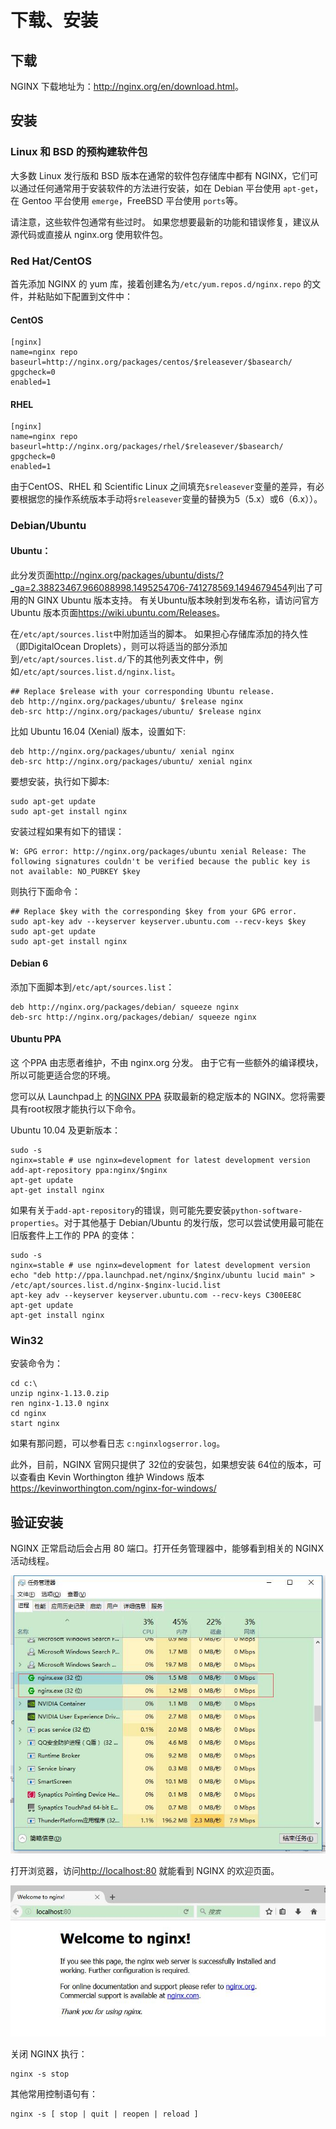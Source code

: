 # 下载、安装

## 下载

NGINX 下载地址为：<http://nginx.org/en/download.html>。


## 安装

### Linux 和 BSD 的预构建软件包

大多数 Linux 发行版和 BSD 版本在通常的软件包存储库中都有 NGINX，它们可以通过任何通常用于安装软件的方法进行安装，如在 Debian 平台使用 `apt-get`，在 Gentoo 平台使用 `emerge`，FreeBSD 平台使用 `ports`等。

请注意，这些软件包通常有些过时。 如果您想要最新的功能和错误修复，建议从源代码或直接从 nginx.org 使用软件包。


### Red Hat/CentOS

首先添加 NGINX 的 yum 库，接着创建名为`/etc/yum.repos.d/nginx.repo` 的文件，并粘贴如下配置到文件中：

#### CentOS

```shell
[nginx]
name=nginx repo
baseurl=http://nginx.org/packages/centos/$releasever/$basearch/
gpgcheck=0
enabled=1
```


#### RHEL

```shell
[nginx]
name=nginx repo
baseurl=http://nginx.org/packages/rhel/$releasever/$basearch/
gpgcheck=0
enabled=1
```

由于CentOS、RHEL 和 Scientific Linux 之间填充`$releasever`变量的差异，有必要根据您的操作系统版本手动将`$releasever`变量的替换为5（5.x）或6（6.x））。


###  Debian/Ubuntu

#### Ubuntu：

此分发页面<http://nginx.org/packages/ubuntu/dists/?_ga=2.38823467.966088998.1495254706-741278569.1494679454>列出了可用的N GINX Ubuntu 版本支持。 有关Ubuntu版本映射到发布名称，请访问官方 Ubuntu 版本页面<https://wiki.ubuntu.com/Releases>。

在`/etc/apt/sources.list`中附加适当的脚本。 如果担心存储库添加的持久性（即DigitalOcean Droplets），则可以将适当的部分添加到`/etc/apt/sources.list.d/`下的其他列表文件中，例如`/etc/apt/sources.list.d/nginx.list`。

```shell
## Replace $release with your corresponding Ubuntu release.
deb http://nginx.org/packages/ubuntu/ $release nginx
deb-src http://nginx.org/packages/ubuntu/ $release nginx
```

比如 Ubuntu 16.04 (Xenial) 版本，设置如下:

```shell
deb http://nginx.org/packages/ubuntu/ xenial nginx
deb-src http://nginx.org/packages/ubuntu/ xenial nginx
```

要想安装，执行如下脚本:

```
sudo apt-get update
sudo apt-get install nginx
```

安装过程如果有如下的错误：

```
W: GPG error: http://nginx.org/packages/ubuntu xenial Release: The following signatures couldn't be verified because the public key is not available: NO_PUBKEY $key
```
 
则执行下面命令：

```shell
## Replace $key with the corresponding $key from your GPG error.
sudo apt-key adv --keyserver keyserver.ubuntu.com --recv-keys $key
sudo apt-get update
sudo apt-get install nginx
```


#### Debian 6

添加下面脚本到`/etc/apt/sources.list`：

```shell
deb http://nginx.org/packages/debian/ squeeze nginx
deb-src http://nginx.org/packages/debian/ squeeze nginx
```

#### Ubuntu PPA

这 个PPA 由志愿者维护，不由 nginx.org 分发。 由于它有一些额外的编译模块，所以可能更适合您的环境。

您可以从 Launchpad上 的[NGINX PPA](https://launchpad.net/~nginx/+archive/ubuntu/development) 获取最新的稳定版本的 NGINX。您将需要具有root权限才能执行以下命令。

Ubuntu 10.04 及更新版本：

```shell
sudo -s
nginx=stable # use nginx=development for latest development version
add-apt-repository ppa:nginx/$nginx
apt-get update
apt-get install nginx
```

如果有关于`add-apt-repository`的错误，则可能先要安装`python-software-properties`。对于其他基于 Debian/Ubuntu 的发行版，您可以尝试使用最可能在旧版套件上工作的 PPA 的变体：

```shell
sudo -s
nginx=stable # use nginx=development for latest development version
echo "deb http://ppa.launchpad.net/nginx/$nginx/ubuntu lucid main" > /etc/apt/sources.list.d/nginx-$nginx-lucid.list
apt-key adv --keyserver keyserver.ubuntu.com --recv-keys C300EE8C
apt-get update
apt-get install nginx
```

###  Win32 

安装命令为：

```shell
cd c:\
unzip nginx-1.13.0.zip
ren nginx-1.13.0 nginx
cd nginx
start nginx
```

如果有那问题，可以参看日志 `c:nginxlogserror.log`。

此外，目前，NGINX 官网只提供了 32位的安装包，如果想安装 64位的版本，可以查看由 Kevin Worthington 维护 Windows 版本 <https://kevinworthington.com/nginx-for-windows/>



## 验证安装
 
NGINX 正常启动后会占用 80 端口。打开任务管理器中，能够看到相关的 NGINX 活动线程。

![图5-4 蓝绿部署](../images/installation/nginx-win32.jpg)

打开浏览器，访问<http://localhost:80> 就能看到 NGINX 的欢迎页面。

![图5-4 蓝绿部署](../images/installation/nginx-welcome.jpg)

关闭 NGINX 执行：

```shell
nginx -s stop 
```

其他常用控制语句有：

```
nginx -s [ stop | quit | reopen | reload ]
```

